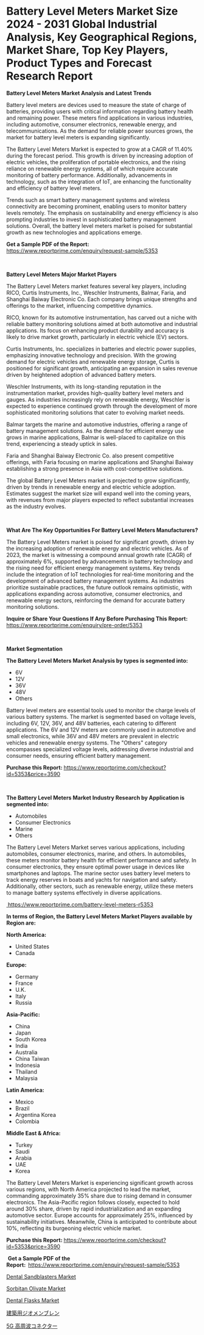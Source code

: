 <p><h1>Battery Level Meters Market Size 2024 - 2031 Global Industrial Analysis, Key Geographical Regions, Market Share, Top Key Players, Product Types and Forecast Research Report</h1></p><p><strong>Battery Level Meters Market Analysis and Latest Trends</strong></p>
<p><p>Battery level meters are devices used to measure the state of charge of batteries, providing users with critical information regarding battery health and remaining power. These meters find applications in various industries, including automotive, consumer electronics, renewable energy, and telecommunications. As the demand for reliable power sources grows, the market for battery level meters is expanding significantly.</p><p>The Battery Level Meters Market is expected to grow at a CAGR of 11.40% during the forecast period. This growth is driven by increasing adoption of electric vehicles, the proliferation of portable electronics, and the rising reliance on renewable energy systems, all of which require accurate monitoring of battery performance. Additionally, advancements in technology, such as the integration of IoT, are enhancing the functionality and efficiency of battery level meters. </p><p>Trends such as smart battery management systems and wireless connectivity are becoming prominent, enabling users to monitor battery levels remotely. The emphasis on sustainability and energy efficiency is also prompting industries to invest in sophisticated battery management solutions. Overall, the battery level meters market is poised for substantial growth as new technologies and applications emerge.</p></p>
<p><strong>Get a Sample PDF of the Report:&nbsp;</strong> <a href="https://www.reportprime.com/enquiry/request-sample/5353">https://www.reportprime.com/enquiry/request-sample/5353</a></p>
<p>&nbsp;</p>
<p><strong>Battery Level Meters Major Market Players</strong></p>
<p><p>The Battery Level Meters market features several key players, including RICO, Curtis Instruments, Inc., Weschler Instruments, Balmar, Faria, and Shanghai Baiway Electronic Co. Each company brings unique strengths and offerings to the market, influencing competitive dynamics.</p><p>RICO, known for its automotive instrumentation, has carved out a niche with reliable battery monitoring solutions aimed at both automotive and industrial applications. Its focus on enhancing product durability and accuracy is likely to drive market growth, particularly in electric vehicle (EV) sectors.</p><p>Curtis Instruments, Inc. specializes in batteries and electric power supplies, emphasizing innovative technology and precision. With the growing demand for electric vehicles and renewable energy storage, Curtis is positioned for significant growth, anticipating an expansion in sales revenue driven by heightened adoption of advanced battery meters.</p><p>Weschler Instruments, with its long-standing reputation in the instrumentation market, provides high-quality battery level meters and gauges. As industries increasingly rely on renewable energy, Weschler is expected to experience continued growth through the development of more sophisticated monitoring solutions that cater to evolving market needs.</p><p>Balmar targets the marine and automotive industries, offering a range of battery management solutions. As the demand for efficient energy use grows in marine applications, Balmar is well-placed to capitalize on this trend, experiencing a steady uptick in sales.</p><p>Faria and Shanghai Baiway Electronic Co. also present competitive offerings, with Faria focusing on marine applications and Shanghai Baiway establishing a strong presence in Asia with cost-competitive solutions.</p><p>The global Battery Level Meters market is projected to grow significantly, driven by trends in renewable energy and electric vehicle adoption. Estimates suggest the market size will expand well into the coming years, with revenues from major players expected to reflect substantial increases as the industry evolves.</p></p>
<p>&nbsp;</p>
<p><strong>What Are The Key Opportunities For Battery Level Meters Manufacturers?</strong></p>
<p><p>The Battery Level Meters market is poised for significant growth, driven by the increasing adoption of renewable energy and electric vehicles. As of 2023, the market is witnessing a compound annual growth rate (CAGR) of approximately 6%, supported by advancements in battery technology and the rising need for efficient energy management systems. Key trends include the integration of IoT technologies for real-time monitoring and the development of advanced battery management systems. As industries prioritize sustainable practices, the future outlook remains optimistic, with applications expanding across automotive, consumer electronics, and renewable energy sectors, reinforcing the demand for accurate battery monitoring solutions.</p></p>
<p><strong>Inquire or Share Your Questions If Any Before Purchasing This Report:</strong> <a href="https://www.reportprime.com/enquiry/pre-order/5353">https://www.reportprime.com/enquiry/pre-order/5353</a></p>
<p>&nbsp;</p>
<p><strong>Market Segmentation</strong></p>
<p><strong>The Battery Level Meters Market Analysis by types is segmented into:</strong></p>
<p><ul><li>6V</li><li>12V</li><li>36V</li><li>48V</li><li>Others</li></ul></p>
<p><p>Battery level meters are essential tools used to monitor the charge levels of various battery systems. The market is segmented based on voltage levels, including 6V, 12V, 36V, and 48V batteries, each catering to different applications. The 6V and 12V meters are commonly used in automotive and small electronics, while 36V and 48V meters are prevalent in electric vehicles and renewable energy systems. The "Others" category encompasses specialized voltage levels, addressing diverse industrial and consumer needs, ensuring efficient battery management.</p></p>
<p><strong>Purchase this Report:&nbsp;</strong><a href="https://www.reportprime.com/checkout?id=5353&price=3590">https://www.reportprime.com/checkout?id=5353&price=3590</a></p>
<p>&nbsp;</p>
<p><strong>The Battery Level Meters Market Industry Research by Application is segmented into:</strong></p>
<p><ul><li>Automobiles</li><li>Consumer Electronics</li><li>Marine</li><li>Others</li></ul></p>
<p><p>The Battery Level Meters Market serves various applications, including automobiles, consumer electronics, marine, and others. In automobiles, these meters monitor battery health for efficient performance and safety. In consumer electronics, they ensure optimal power usage in devices like smartphones and laptops. The marine sector uses battery level meters to track energy reserves in boats and yachts for navigation and safety. Additionally, other sectors, such as renewable energy, utilize these meters to manage battery systems effectively in diverse applications.</p></p>
<p><a href="https://www.reportprime.com/battery-level-meters-r5353">&nbsp;https://www.reportprime.com/battery-level-meters-r5353</a></p>
<p><strong>In terms of Region, the Battery Level Meters Market Players available by Region are:</strong></p>
<p>
    <p> <strong> North America: </strong>
        <ul>
            <li>United States</li>
            <li>Canada</li>
        </ul>
        </p> 
    <p> <strong> Europe: </strong>
        <ul>
            <li>Germany</li>
            <li>France</li>
            <li>U.K.</li>
            <li>Italy</li>
            <li>Russia</li>
        </ul>
        </p> 
    <p> <strong> Asia-Pacific: </strong>
        <ul>
            <li>China</li>
            <li>Japan</li>
            <li>South Korea</li>
            <li>India</li>
            <li>Australia</li>
            <li>China Taiwan</li>
            <li>Indonesia</li>
            <li>Thailand</li>
            <li>Malaysia</li>
        </ul>
        </p> 
    <p> <strong> Latin America: </strong>
        <ul>
            <li>Mexico</li>
            <li>Brazil</li>
            <li>Argentina Korea</li>
            <li>Colombia</li>
        </ul>
        </p> 
    <p> <strong> Middle East & Africa: </strong>
        <ul>
            <li>Turkey</li>
            <li>Saudi</li>
            <li>Arabia</li>
            <li>UAE</li>
            <li>Korea</li>
        </ul>
    </p>
    </p>
<p><p>The Battery Level Meters Market is experiencing significant growth across various regions, with North America projected to lead the market, commanding approximately 35% share due to rising demand in consumer electronics. The Asia-Pacific region follows closely, expected to hold around 30% share, driven by rapid industrialization and an expanding automotive sector. Europe accounts for approximately 25%, influenced by sustainability initiatives. Meanwhile, China is anticipated to contribute about 10%, reflecting its burgeoning electric vehicle market.</p></p>
<p><strong>Purchase this Report: </strong><a href="https://www.reportprime.com/checkout?id=5353&price=3590">https://www.reportprime.com/checkout?id=5353&price=3590</a></p>
<p>&nbsp;<strong>Get a Sample PDF of the Report:&nbsp;&nbsp;</strong><a href="https://www.reportprime.com/enquiry/request-sample/5353">https://www.reportprime.com/enquiry/request-sample/5353</a></p>
<p><strong></strong></p>
<p><p><a href="https://medium.com/@raleciabridges8/the-dental-sandblasters-market-prioritizes-cost-control-and-efficiency-enhancement-cfc9f0f5a3ca">Dental Sandblasters Market</a></p><p><a href="https://issuu.com/reportprime-2/docs/sorbitan-olivate-market-size-2030.p_14c3bb39f407fe">Sorbitan Olivate Market</a></p><p><a href="https://medium.com/@raleciabridges8/the-dental-flasks-market-prioritizes-cost-control-and-efficiency-enhancement-842413e1e55d">Dental Flasks Market</a></p><p><a href="https://medium.com/@cleogerhold_78164/%E5%BB%BA%E8%A8%AD%E7%94%A8%E3%82%B8%E3%82%AA%E3%83%A1%E3%83%B3%E3%83%96%E3%83%AC%E3%83%B3%E5%B8%82%E5%A0%B4%E3%81%AE%E8%A6%8F%E6%A8%A1-%E3%82%B7%E3%82%A7%E3%82%A2-%E3%83%88%E3%83%AC%E3%83%B3%E3%83%89%E5%88%86%E6%9E%90%E3%83%AC%E3%83%9D%E3%83%BC%E3%83%88-%E8%A3%BD%E5%93%81%E5%88%A5-%E3%82%B7%E3%83%B3%E3%82%B0%E3%83%AB%E3%83%A9%E3%83%95-%E3%83%80%E3%83%96%E3%83%AB%E3%83%A9%E3%83%95-%E3%81%8A%E3%82%88%E3%81%B3%E3%82%BB%E3%82%B0%E3%83%A1%E3%83%B3%E3%83%88%E4%BA%88%E6%B8%AC-2024%E5%B9%B4-2031%E5%B9%B4-6d8c85770d08?postPublishedType=initial">建築用ジオメンブレン</a></p><p><a href="https://medium.com/@rusty-marie2024/5g-rf%E3%82%B3%E3%83%8D%E3%82%AF%E3%82%BF%E5%B8%82%E5%A0%B4%E4%BA%88%E6%B8%AC-2024%E5%B9%B4%E3%81%8B%E3%82%892031%E5%B9%B4%E3%81%BE%E3%81%A7%E3%81%AE%E3%82%B0%E3%83%AD%E3%83%BC%E3%83%90%E3%83%AB%E5%B8%82%E5%A0%B4%E5%8B%95%E5%90%91%E3%81%A8%E5%88%86%E6%9E%90-133%E3%83%9A%E3%83%BC%E3%82%B8%E3%81%A7%E3%82%AB%E3%83%90%E3%83%BC-ab320f13237b?postPublishedType=initial">5G 高周波コネクター</a></p></p>